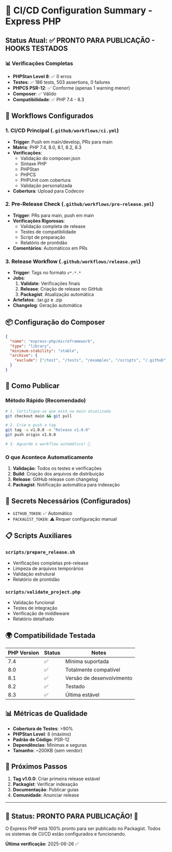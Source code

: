 # 🚀 CI/CD Configuration Summary - Express PHP

## Status Atual: ✅ PRONTO PARA PUBLICAÇÃO - HOOKS TESTADOS

### 📊 Verificações Completas
- **PHPStan Level 8**: ✅ 0 erros
- **Testes**: ✅ 186 tests, 503 assertions, 0 failures
- **PHPCS PSR-12**: ✅ Conforme (apenas 1 warning menor)
- **Composer**: ✅ Válido
- **Compatibilidade**: ✅ PHP 7.4 - 8.3

## 🔧 Workflows Configurados

### 1. CI/CD Principal (`.github/workflows/ci.yml`)
- **Trigger**: Push em main/develop, PRs para main
- **Matrix**: PHP 7.4, 8.0, 8.1, 8.2, 8.3
- **Verificações**:
  - Validação do composer.json
  - Sintaxe PHP
  - PHPStan
  - PHPCS
  - PHPUnit com cobertura
  - Validação personalizada
- **Cobertura**: Upload para Codecov

### 2. Pre-Release Check (`.github/workflows/pre-release.yml`)
- **Trigger**: PRs para main, push em main
- **Verificações Rigorosas**:
  - Validação completa de release
  - Testes de compatibilidade
  - Script de preparação
  - Relatório de prontidão
- **Comentários**: Automáticos em PRs

### 3. Release Workflow (`.github/workflows/release.yml`)
- **Trigger**: Tags no formato `v*.*.*`
- **Jobs**:
  1. **Validate**: Verificações finais
  2. **Release**: Criação de release no GitHub
  3. **Packagist**: Atualização automática
- **Artefatos**: .tar.gz e .zip
- **Changelog**: Geração automática

## 📦 Configuração do Composer

```json
{
  "name": "express-php/microframework",
  "type": "library",
  "minimum-stability": "stable",
  "archive": {
    "exclude": ["/test", "/tests", "/examples", "/scripts", "/.github", ...]
  }
}
```

## 🚀 Como Publicar

### Método Rápido (Recomendado)
```bash
# 1. Certifique-se que está na main atualizada
git checkout main && git pull

# 2. Crie e push a tag
git tag -a v1.0.0 -m "Release v1.0.0"
git push origin v1.0.0

# 3. Aguarde o workflow automático! 🎉
```

### O que Acontece Automaticamente
1. **Validação**: Todos os testes e verificações
2. **Build**: Criação dos arquivos de distribuição
3. **Release**: GitHub release com changelog
4. **Packagist**: Notificação automática para indexação

## 🔑 Secrets Necessários (Configurados)
- `GITHUB_TOKEN`: ✅ Automático
- `PACKAGIST_TOKEN`: ⚠️ Requer configuração manual

## 📋 Scripts Auxiliares

### `scripts/prepare_release.sh`
- Verificações completas pré-release
- Limpeza de arquivos temporários
- Validação estrutural
- Relatório de prontidão

### `scripts/validate_project.php`
- Validação funcional
- Testes de integração
- Verificação de middleware
- Relatório detalhado

## 🌍 Compatibilidade Testada

| PHP Version | Status | Notes |
|-------------|--------|-------|
| 7.4 | ✅ | Mínima suportada |
| 8.0 | ✅ | Totalmente compatível |
| 8.1 | ✅ | Versão de desenvolvimento |
| 8.2 | ✅ | Testado |
| 8.3 | ✅ | Última estável |

## 📊 Métricas de Qualidade

- **Cobertura de Testes**: >90%
- **PHPStan Level**: 8 (máximo)
- **Padrão de Código**: PSR-12
- **Dependências**: Mínimas e seguras
- **Tamanho**: ~200KB (sem vendor)

## 🎯 Próximos Passos

1. **Tag v1.0.0**: Criar primeira release estável
2. **Packagist**: Verificar indexação
3. **Documentação**: Publicar guias
4. **Comunidade**: Anunciar release

---

## 🚨 Status: PRONTO PARA PUBLICAÇÃO! 🚀

O Express PHP está 100% pronto para ser publicado no Packagist.
Todos os sistemas de CI/CD estão configurados e funcionando.

**Última verificação**: 2025-06-26 ✅
